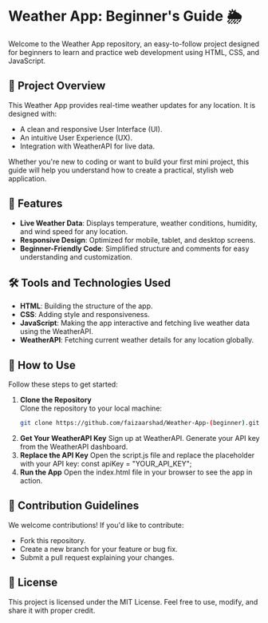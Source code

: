 # Weather App: Beginner's Guide 🌦️

Welcome to the Weather App repository, an easy-to-follow project designed for beginners to learn and practice web development using HTML, CSS, and JavaScript.

## 🌟 Project Overview
This Weather App provides real-time weather updates for any location. It is designed with:
- A clean and responsive User Interface (UI).
- An intuitive User Experience (UX).
- Integration with WeatherAPI for live data.

Whether you're new to coding or want to build your first mini project, this guide will help you understand how to create a practical, stylish web application.

## 🚀 Features
- **Live Weather Data**: Displays temperature, weather conditions, humidity, and wind speed for any location.
- **Responsive Design**: Optimized for mobile, tablet, and desktop screens.
- **Beginner-Friendly Code**: Simplified structure and comments for easy understanding and customization.

## 🛠️ Tools and Technologies Used
- **HTML**: Building the structure of the app.
- **CSS**: Adding style and responsiveness.
- **JavaScript**: Making the app interactive and fetching live weather data using the WeatherAPI.
- **WeatherAPI**: Fetching current weather details for any location globally.

## 📖 How to Use
Follow these steps to get started:

1. **Clone the Repository**  
   Clone the repository to your local machine:
   ```bash
   git clone https://github.com/faizaarshad/Weather-App-(beginner).git
2. **Get Your WeatherAPI Key**
   Sign up at WeatherAPI.
   Generate your API key from the WeatherAPI dashboard.
3. **Replace the API Key**
   Open the script.js file and replace the placeholder with your API key:
   const apiKey = "YOUR_API_KEY";
4. **Run the App**
   Open the index.html file in your browser to see the app in action.

## 🤝 Contribution Guidelines
We welcome contributions! If you'd like to contribute:
- Fork this repository.
- Create a new branch for your feature or bug fix.
- Submit a pull request explaining your changes.

## 📜 License
This project is licensed under the MIT License. Feel free to use, modify, and share it with proper credit.
